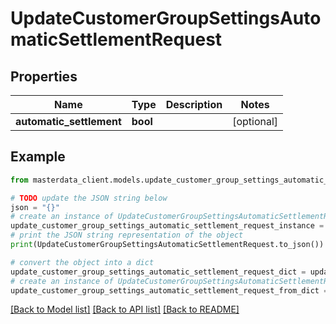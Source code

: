 # UpdateCustomerGroupSettingsAutomaticSettlementRequest


## Properties

Name | Type | Description | Notes
------------ | ------------- | ------------- | -------------
**automatic_settlement** | **bool** |  | [optional] 

## Example

```python
from masterdata_client.models.update_customer_group_settings_automatic_settlement_request import UpdateCustomerGroupSettingsAutomaticSettlementRequest

# TODO update the JSON string below
json = "{}"
# create an instance of UpdateCustomerGroupSettingsAutomaticSettlementRequest from a JSON string
update_customer_group_settings_automatic_settlement_request_instance = UpdateCustomerGroupSettingsAutomaticSettlementRequest.from_json(json)
# print the JSON string representation of the object
print(UpdateCustomerGroupSettingsAutomaticSettlementRequest.to_json())

# convert the object into a dict
update_customer_group_settings_automatic_settlement_request_dict = update_customer_group_settings_automatic_settlement_request_instance.to_dict()
# create an instance of UpdateCustomerGroupSettingsAutomaticSettlementRequest from a dict
update_customer_group_settings_automatic_settlement_request_from_dict = UpdateCustomerGroupSettingsAutomaticSettlementRequest.from_dict(update_customer_group_settings_automatic_settlement_request_dict)
```
[[Back to Model list]](../README.md#documentation-for-models) [[Back to API list]](../README.md#documentation-for-api-endpoints) [[Back to README]](../README.md)


